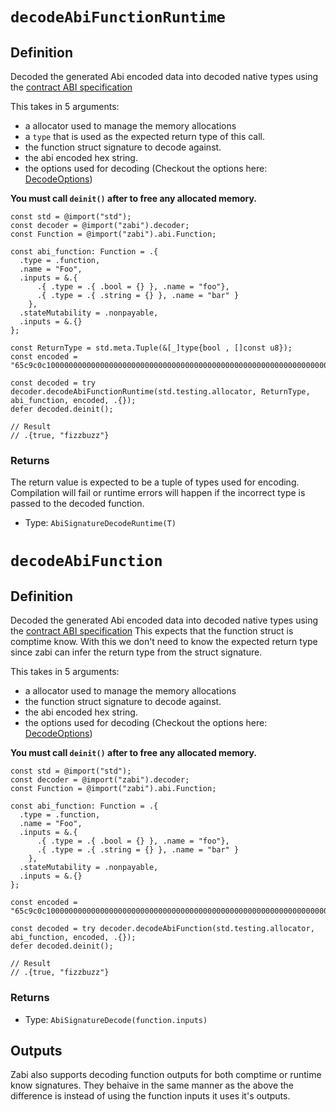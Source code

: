 # `decodeAbiFunctionRuntime`

## Definition
Decoded the generated Abi encoded data into decoded native types using the [contract ABI specification](https://docs.soliditylang.org/en/latest/abi-spec.html#json)

This takes in 5 arguments:

- a allocator used to manage the memory allocations
- a `type` that is used as the expected return type of this call.
- the function struct signature to decode against.
- the abi encoded hex string.
- the options used for decoding (Checkout the options here: [DecodeOptions](/api/abi_utils/types#decodedoptions))

**You must call `deinit()` after to free any allocated memory.**

```zig
const std = @import("std");
const decoder = @import("zabi").decoder;
const Function = @import("zabi").abi.Function;

const abi_function: Function = .{
  .type = .function, 
  .name = "Foo", 
  .inputs = &.{
      .{ .type = .{ .bool = {} }, .name = "foo"}, 
      .{ .type = .{ .string = {} }, .name = "bar" } 
    },
  .stateMutability = .nonpayable, 
  .inputs = &.{} 
};

const ReturnType = std.meta.Tuple(&[_]type{bool , []const u8});
const encoded = "65c9c0c100000000000000000000000000000000000000000000000000000000000000010000000000000000000000000000000000000000000000000000000000000040000000000000000000000000000000000000000000000000000000000000000866697a7a62757a7a000000000000000000000000000000000000000000000000"

const decoded = try decoder.decodeAbiFunctionRuntime(std.testing.allocator, ReturnType, abi_function, encoded, .{});
defer decoded.deinit();

// Result
// .{true, "fizzbuzz"}
```

### Returns

The return value is expected to be a tuple of types used for encoding. Compilation will fail or runtime errors will happen if the incorrect type is passed to the decoded function.

- Type: `AbiSignatureDecodeRuntime(T)`

# `decodeAbiFunction`

## Definition
Decoded the generated Abi encoded data into decoded native types using the [contract ABI specification](https://docs.soliditylang.org/en/latest/abi-spec.html#json)
This expects that the function struct is comptime know. With this we don't need to know the expected return type since zabi can infer the return type from the struct signature.

This takes in 5 arguments:

- a allocator used to manage the memory allocations
- the function struct signature to decode against.
- the abi encoded hex string.
- the options used for decoding (Checkout the options here: [DecodeOptions](/api/abi_utils/types#decodedoptions))

**You must call `deinit()` after to free any allocated memory.**

```zig
const std = @import("std");
const decoder = @import("zabi").decoder;
const Function = @import("zabi").abi.Function;

const abi_function: Function = .{
  .type = .function, 
  .name = "Foo", 
  .inputs = &.{
      .{ .type = .{ .bool = {} }, .name = "foo"}, 
      .{ .type = .{ .string = {} }, .name = "bar" } 
    },
  .stateMutability = .nonpayable, 
  .inputs = &.{} 
};

const encoded = "65c9c0c100000000000000000000000000000000000000000000000000000000000000010000000000000000000000000000000000000000000000000000000000000040000000000000000000000000000000000000000000000000000000000000000866697a7a62757a7a000000000000000000000000000000000000000000000000"

const decoded = try decoder.decodeAbiFunction(std.testing.allocator, abi_function, encoded, .{});
defer decoded.deinit();

// Result
// .{true, "fizzbuzz"}
```

### Returns

- Type: `AbiSignatureDecode(function.inputs)`

## Outputs

Zabi also supports decoding function outputs for both comptime or runtime know signatures. They behaive in the same manner as the above the difference is instead of using the function inputs it uses it's outputs.
